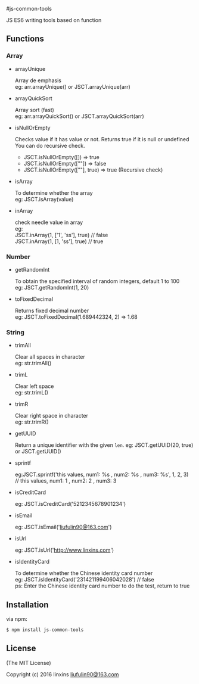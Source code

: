 #js-common-tools

JS ES6 writing tools based on function


## Functions
### Array
- arrayUnique
  
  Array de emphasis<br>
  eg: arr.arrayUnique() or JSCT.arrayUnique(arr)
  
- arrayQuickSort

  Array sort (fast) <br>
  eg: arr.arrayQuickSort() or JSCT.arrayQuickSort(arr)
  
- isNullOrEmpty

  Checks value if it has value or not. Returns true if it is null or undefined You can do recursive check.<br>
   * JSCT.isNullOrEmpty([]) => true
   * JSCT.isNullOrEmpty([""]) => false
   * JSCT.isNullOrEmpty([""], true) => true (Recursive check)
   
- isArray 

  To determine whether the array <br>
  eg: JSCT.isArray(value)

- inArray

  check needle value in array<br>
  eg: <br>
     JSCT.inArray(1, ['1', 'ss'], true) // false<br>
     JSCT.inArray(1, [1, 'ss'], true) // true

### Number
- getRandomInt

  To obtain the specified interval of random integers, default 1 to 100 <br>
  eg: JSCT.getRandomInt(1, 20)
  
- toFixedDecimal
  
  Returns fixed decimal number<br>
  eg: JSCT.toFixedDecimal(1.689442324, 2) => 1.68

### String
- trimAll 
  
  Clear all spaces in character <br>
  eg: str.trimAll()
  
- trimL 
  
  Clear left space <br>
  eg: str.trimL()
  
- trimR 

  Clear right space in character <br>
  eg: str.trimR()
  
- getUUID
  
  Return a unique identifier with the given `len`.
  eg: JSCT.getUUID(20, true) or JSCT.getUUID()

- sprintf
  
  eg:JSCT.sprintf('this values, num1: %s , num2: %s , num3: %s', 1, 2, 3)
  <br>// this values, num1: 1 , num2: 2 , num3: 3
  
- isCreditCard
  
  eg: JSCT.isCreditCard('5212345678901234')

- isEmail 
  
  eg: JSCT.isEmail('liufulin90@163.com')
 
  
- isUrl 
  
  eg: JSCT.isUrl('http://www.linxins.com')
  
 
- isIdentityCard

  To determine whether the Chinese identity card number<br>
  eg: JSCT.isIdentityCard('231421199406042028') // false<br>
  ps: Enter the Chinese identity card number to do the test, return to true

    
  
## Installation

via npm:

```bash
$ npm install js-common-tools
```

## License
(The MIT License)

Copyright (c) 2016 linxins <liufulin90@163.com>
